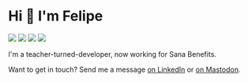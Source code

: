 # Hi 👋 I'm Felipe

<a href="https://fpsvogel.com/posts" alt="Felipe's blog"><img src="https://img.shields.io/badge/✏️%20My%20Blog-555?style=flat" /></a>
<a href="https://ruby.social/@fpsvogel" alt="Felipe on Mastodon"><img src="https://img.shields.io/badge/Mastodon-615ef8?style=flat&logo=mastodon&logoColor=white" /></a>
<a href="https://fpsvogel.com/about" alt="Felipe's resume"><img src="https://img.shields.io/badge/📄%20Resume-555?style=flat" /></a>
<a href="https://www.linkedin.com/in/fpsvogel" alt="Felipe on LinkedIn"><img src="https://img.shields.io/badge/LinkedIn-blue?style=flat&logo=linkedin" /></a>

I'm a teacher-turned-developer, now working for Sana Benefits.

Want to get in touch? Send me a message [on LinkedIn](https://www.linkedin.com/in/fpsvogel) or [on Mastodon](https://ruby.social/@fpsvogel).
